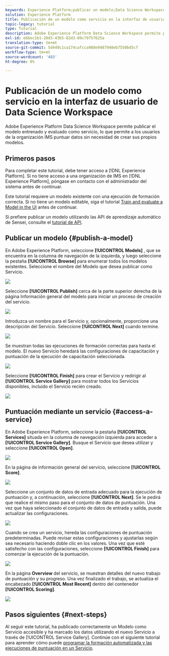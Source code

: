 ```yaml
---
keywords: Experience Platform;publicar un modelo;Data Science Workspace;temas populares;puntuación de un servicio
solution: Experience Platform
title: Publicación de un modelo como servicio en la interfaz de usuario de Data Science Workspace
topic-legacy: tutorial
type: Tutorial
description: Adobe Experience Platform Data Science Workspace permite publicar el modelo entrenado y evaluado como servicio, lo que permite a los usuarios de la organización IMS puntuar datos sin necesidad de crear sus propios modelos.
exl-id: ebbec1b1-20d3-43b5-82d3-89c79757625a
translation-type: tm+mt
source-git-commit: 5d449c1ca174cafcca988e9487940eb7550bd5cf
workflow-type: tm+mt
source-wordcount: '483'
ht-degree: 0%

---
```


# Publicación de un modelo como servicio en la interfaz de usuario de Data Science Workspace

Adobe Experience Platform Data Science Workspace permite publicar el modelo entrenado y evaluado como servicio, lo que permite a los usuarios de la organización IMS puntuar datos sin necesidad de crear sus propios modelos.

## Primeros pasos

Para completar este tutorial, debe tener acceso a [!DNL Experience Platform]. Si no tiene acceso a una organización de IMS en [!DNL Experience Platform], póngase en contacto con el administrador del sistema antes de continuar.

Este tutorial requiere un modelo existente con una ejecución de formación correcta. Si no tiene un modelo editable, siga el tutorial [Train and evaluate a Model in the UI](./train-evaluate-model-ui.md) antes de continuar.

Si prefiere publicar un modelo utilizando las API de aprendizaje automático de Sensei, consulte el [tutorial de API](./publish-model-service-api.md).

## Publicar un modelo {#publish-a-model}

En Adobe Experience Platform, seleccione **[!UICONTROL Models]** , que se encuentra en la columna de navegación de la izquierda, y luego seleccione la pestaña **[!UICONTROL Browse]** para enumerar todos los modelos existentes. Seleccione el nombre del Modelo que desea publicar como Servicio.

![](../images/models-recipes/publish-model/browse_model.png)

Seleccione **[!UICONTROL Publish]** cerca de la parte superior derecha de la página Información general del modelo para iniciar un proceso de creación del servicio.

![](../images/models-recipes/publish-model/view_training.png)

Introduzca un nombre para el Servicio y, opcionalmente, proporcione una descripción del Servicio. Seleccione **[!UICONTROL Next]** cuando termine.

![](../images/models-recipes/publish-model/configure_training.png)

Se muestran todas las ejecuciones de formación correctas para hasta el modelo. El nuevo Servicio heredará las configuraciones de capacitación y puntuación de la ejecución de capacitación seleccionada.

![](../images/models-recipes/publish-model/select_training_run.png)

Seleccione **[!UICONTROL Finish]** para crear el Servicio y redirigir al **[!UICONTROL Service Gallery]** para mostrar todos los Servicios disponibles, incluido el Servicio recién creado.

![](../images/models-recipes/publish-model/service_gallery.png)

## Puntuación mediante un servicio {#access-a-service}

En Adobe Experience Platform, seleccione la pestaña **[!UICONTROL Services]** situada en la columna de navegación izquierda para acceder a **[!UICONTROL Service Gallery]**. Busque el Servicio que desea utilizar y seleccione **[!UICONTROL Open]**.

![](../images/models-recipes/publish-model/open_service.png)

En la página de información general del servicio, seleccione **[!UICONTROL Score]**.

![](../images/models-recipes/publish-model/score_service.png)

Seleccione un conjunto de datos de entrada adecuado para la ejecución de puntuación y, a continuación, seleccione **[!UICONTROL Next]**. Se le pedirá que realice el mismo paso para el conjunto de datos de puntuación. Una vez que haya seleccionado el conjunto de datos de entrada y salida, puede actualizar las configuraciones.

![](../images/models-recipes/publish-model/select_datasets.png)

Cuando se crea un servicio, hereda las configuraciones de puntuación predeterminadas. Puede revisar estas configuraciones y ajustarlas según sea necesario haciendo doble clic en los valores. Una vez que esté satisfecho con las configuraciones, seleccione **[!UICONTROL Finish]** para comenzar la ejecución de la puntuación.

![](../images/models-recipes/publish-model/scoring_configs.png)

En la página **Overview** del servicio, se muestran detalles del nuevo trabajo de puntuación y su progreso. Una vez finalizado el trabajo, se actualiza el encabezado **[!UICONTROL Most Recent]** dentro del contenedor **[!UICONTROL Scoring]**.

![](../images/models-recipes/publish-model/pending_scoring.png)

## Pasos siguientes {#next-steps}

Al seguir este tutorial, ha publicado correctamente un Modelo como Servicio accesible y ha marcado los datos utilizando el nuevo Servicio a través de [!UICONTROL Service Gallery]. Continúe con el siguiente tutorial para aprender cómo puede [programar la formación automatizada y las ejecuciones de puntuación en un Servicio](./schedule-models-ui.md).
